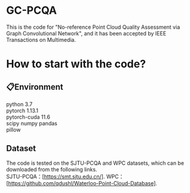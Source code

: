 # GC-PCQA
This is the code for "No-reference Point Cloud Quality Assessment via Graph Convolutional Network", and it has been accepted by IEEE Transactions on Multimedia.

# How to start with the code?

## 📋Environment
python 3.7  
pytorch 1.13.1  
pytorch-cuda 11.6  
scipy
numpy
pandas  
pillow

## Dataset
The code is tested on the SJTU-PCQA and WPC datasets, which can be downloaded from the following links.  
SJTU-PCQA：[https://smt.sjtu.edu.cn/]. 
WPC：[https://github.com/qdushl/Waterloo-Point-Cloud-Database]. 
